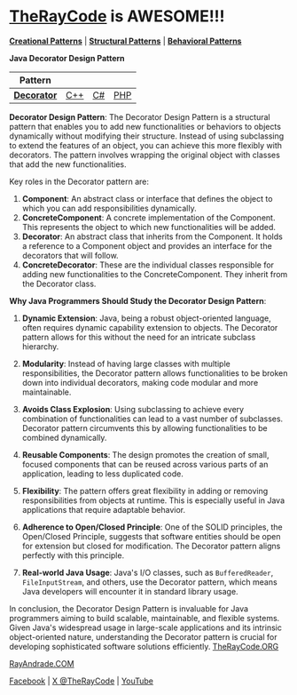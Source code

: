 # [TheRayCode](../../../README.md) is AWESOME!!!

**[Creational Patterns](../README.md)** | **[Structural Patterns](../../Structural/README.md)** | **[Behavioral Patterns](../../Behavioral/README.md)**

**Java Decorator Design Pattern**

|Pattern|   |   |   |
|---|---|---|---|
| [**Decorator**](README.md) | [C++](../../../CPP/Structural/Decorator/README.md) | [C#](../../../Csharp/Structural/Decorator/README.md) | [PHP](../../../PHP/Structural/Decorator/README.md) |

**Decorator Design Pattern**:
The Decorator Design Pattern is a structural pattern that enables you to add new functionalities or behaviors to objects dynamically without modifying their structure. Instead of using subclassing to extend the features of an object, you can achieve this more flexibly with decorators. The pattern involves wrapping the original object with classes that add the new functionalities.

Key roles in the Decorator pattern are:
1. **Component**: An abstract class or interface that defines the object to which you can add responsibilities dynamically.
2. **ConcreteComponent**: A concrete implementation of the Component. This represents the object to which new functionalities will be added.
3. **Decorator**: An abstract class that inherits from the Component. It holds a reference to a Component object and provides an interface for the decorators that will follow.
4. **ConcreteDecorator**: These are the individual classes responsible for adding new functionalities to the ConcreteComponent. They inherit from the Decorator class.

**Why Java Programmers Should Study the Decorator Design Pattern**:
1. **Dynamic Extension**: Java, being a robust object-oriented language, often requires dynamic capability extension to objects. The Decorator pattern allows for this without the need for an intricate subclass hierarchy.

2. **Modularity**: Instead of having large classes with multiple responsibilities, the Decorator pattern allows functionalities to be broken down into individual decorators, making code modular and more maintainable.

3. **Avoids Class Explosion**: Using subclassing to achieve every combination of functionalities can lead to a vast number of subclasses. Decorator pattern circumvents this by allowing functionalities to be combined dynamically.

4. **Reusable Components**: The design promotes the creation of small, focused components that can be reused across various parts of an application, leading to less duplicated code.

5. **Flexibility**: The pattern offers great flexibility in adding or removing responsibilities from objects at runtime. This is especially useful in Java applications that require adaptable behavior.

6. **Adherence to Open/Closed Principle**: One of the SOLID principles, the Open/Closed Principle, suggests that software entities should be open for extension but closed for modification. The Decorator pattern aligns perfectly with this principle.

7. **Real-world Java Usage**: Java's I/O classes, such as `BufferedReader`, `FileInputStream`, and others, use the Decorator pattern, which means Java developers will encounter it in standard library usage.

In conclusion, the Decorator Design Pattern is invaluable for Java programmers aiming to build scalable, maintainable, and flexible systems. Given Java's widespread usage in large-scale applications and its intrinsic object-oriented nature, understanding the Decorator pattern is crucial for developing sophisticated software solutions efficiently.
[TheRayCode.ORG](https://www.TheRayCode.org)

[RayAndrade.COM](https://www.RayAndrade.com)

[Facebook](https://www.facebook.com/TheRayCode/) | [X @TheRayCode](https://www.x.com/TheRayCode/) | [YouTube](https://www.youtube.com/TheRayCode/)
